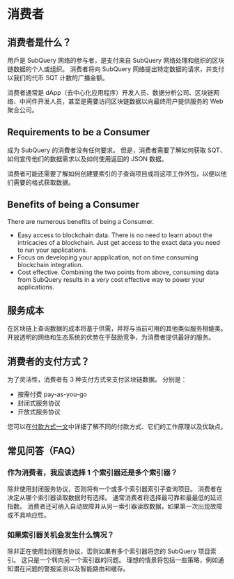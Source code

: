 # 消费者

## 消费者是什么？

用戶是 SubQuery 网络的参与者，是支付来自 SubQuery 网络处理和组织的区块链数据的个人或组织。 消费者将向 SubQuery 网络提出特定数据的请求，并支付以我们的代币 SQT 计数的广播金额。

消费者通常是 dApp（去中心化应用程序）开发人员、数据分析公司、区块链网络、中间件开发人员，甚至是需要访问区块链数据以向最终用户提供服务的 Web 聚合公司。

## Requirements to be a Consumer

成为 SubQuery 的消費者没有任何要求。 但是，消费者需要了解如何获取 SQT、如何宣传他们的数据需求以及如何使用返回的 JSON 数据。

消费者可能还需要了解如何创建要索引的子查询项目或将这项工作外包，以便以他们需要的格式获取数据。

## Benefits of being a Consumer

There are numerous benefits of being a Consumer.

- Easy access to blockchain data. There is no need to learn about the intricacies of a blockchain. Just get access to the exact data you need to run your applications.
- Focus on developing your appplication, not on time consuming blockchain integration.
- Cost effective. Combining the two points from above, consuming data from SubQuery results in a very cost effective way to power your applications.

## 服务成本

在区块链上查询数据的成本将基于供需，并将与当前可用的其他类似服务相媲美。 开放透明的网络和生态系统的优势在于鼓励竞争，为消费者提供最好的服务。

## 消费者的支付方式？

为了灵活性，消费者有 3 种支付方式来支付区块链数据。 分别是：

- 按需付费 pay-as-you-go
- 封闭式服务协议
- 开放式服务协议

您可以在[付款方式一文](./payment-methods.md)中详细了解不同的付款方式、它们的工作原理以及优缺点。

## 常见问答（FAQ）

### 作为消费者，我应该选择 1 个索引器还是多个索引器？

除非使用封闭服务协议，否则将有一个或多个索引器索引子查询项目。 消费者在决定从哪个索引器读取数据时有选择。 通常消费者将选择最可靠和最最低的延迟指数。 消费者还可纳入自动故障并从另一索引器读取数据，如果第一次出现故障或不具响应性。

### 如果索引器关机会发生什么情况？

除非正在使用封闭服务协议，否则如果有多个索引器将您的 SubQuery 项目索引。 这只是一个转向另一个索引器的问题。 理想的情景将包括一些策略，例如通知潜在问题的警报监测以及智能路由和缓存。
